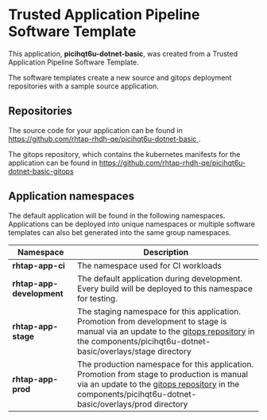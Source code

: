 # Trusted Application Pipeline Software Template

This application, **picihqt6u-dotnet-basic**, was created from a Trusted Application Pipeline Software Template.

The software templates create a new source and gitops deployment repositories with a sample source application. 

## Repositories

The source code for your application can be found in [https://github.com/rhtap-rhdh-qe/picihqt6u-dotnet-basic ](https://github.com/rhtap-rhdh-qe/picihqt6u-dotnet-basic ).
 
The gitops repository, which contains the kubernetes manifests for the application can be found in 
[https://github.com/rhtap-rhdh-qe/picihqt6u-dotnet-basic-gitops ](https://github.com/rhtap-rhdh-qe/picihqt6u-dotnet-basic-gitops ) 

## Application namespaces 

The default application will be found in the following namespaces. Applications can be deployed into unique namespaces or multiple software templates can also bet generated into the same group namespaces.  

|  Namespace   |  Description   |  
| -------- | -------- |
| **rhtap-app-ci** | The namespace used for CI workloads |
| **rhtap-app-development** | The default application during development. Every build will be deployed to this namespace for testing. |
| **rhtap-app-stage** | The staging namespace for this application. Promotion from development to stage is manual via an update to the [gitops repository](https://github.com/rhtap-rhdh-qe/picihqt6u-dotnet-basic-gitops ) in the components/picihqt6u-dotnet-basic/overlays/stage directory |
| **rhtap-app-prod** | The production namespace for this application. Promotion from stage to production is manual via an update to the [gitops repository](https://github.com/rhtap-rhdh-qe/picihqt6u-dotnet-basic-gitops ) in the components/picihqt6u-dotnet-basic/overlays/prod directory |